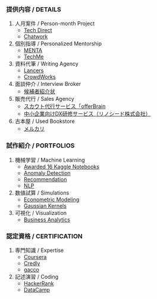 ### 提供内容 / DETAILS
1. 人月案件 / Person-month Project
    * [Tech Direct](https://techdirect.jp/users/4e98de22-680c-46e7-a6ac-6e10bc6d2f9b)
    * [Chatwork](https://www.chatwork.com/FreeAnalytics)
1. 個別指導 / Personalized Mentorship
    * [MENTA](https://menta.work/plan/15007?ref=mentor_profile)
    * [TechMe](https://techme.jp/expert/43ce202e-8b83-4b54-b8e1-c8103cf993f5)
1. 資料代筆 / Writing Agency
    * [Lancers](https://www.lancers.jp/menu/detail/1292334)
    * [CrowdWorks](https://crowdworks.jp/public/employees/5696943)
1. 面談仲介 / Interview Broker
    * [候補者紹介状](https://docs.google.com/forms/d/e/1FAIpQLSc6XFzYcY2UBKbGplD6tDiPAWw2-wgZnRl5DxQ_njkw87WYsA/viewform?usp=sharing)
1. 販売代行 / Sales Agency
   * [スカウト代行サービス「offerBrain](https://offerbrain.jp/)
   * [中小企業向けDX研修サービス（リノシード株式会社）](https://linoseed.co.jp/)
1. 古本屋 / Used Bookstore
    * [メルカリ](https://jp.mercari.com/user/profile/272985491?status=on_sale)

### 試作紹介 / PORTFOLIOS
1. 機械学習 / Machine Learning
    * [Awarded 16 Kaggle Notebooks](https://github.com/Satoru-Shibata-JPN/Kaggle/blob/main/README.md)
    * [Anomaly Detection](https://github.com/Satoru-Shibata-JPN/AnomalyDetection/blob/main/README.md)
    * [Recommendation](https://github.com/Satoru-Shibata-JPN/Recommendation/blob/main/README.md)
    * [NLP](https://github.com/Satoru-Shibata-JPN/NLP/blob/main/README.md)
1. 数値試算 / Simulations
    * [Econometric Modeling](https://github.com/Satoru-Shibata-JPN/EconometricModeling/blob/main/README.md)
    * [Gaussian Kernels](https://github.com/Satoru-Shibata-JPN/GaussianKernels/blob/main/README.md)
1. 可視化 / Visualization
    * [Business Analytics](https://github.com/Satoru-Shibata-JPN/BusinessAnalytics/blob/main/README.md)

### 認定資格 / CERTIFICATION
1. 専門知識 / Expertise
   * [Coursera](https://www.coursera.org/learner/satoru-shibata)
   * [Credly](https://www.credly.com/users/satoru-shibata/badges#credly)
   * [gacco](https://lms.gacco.org/u/SatoruShibata#accomplishments)
1. 記述演習 / Coding
   * [HackerRank](https://www.hackerrank.com/profile/FreeAnalytics)
   * [DataCamp](https://www.datacamp.com/portfolio/FreeAnalytics)

